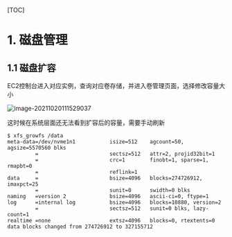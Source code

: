 [TOC]

# 1. 磁盘管理

## 1.1 磁盘扩容

EC2控制台进入对应实例，查询对应卷存储，并进入卷管理页面，选择修改容量大小

![image-20211020111529037](https://gitee.com/dba_one/wiki_images/raw/master/images/image-20211020111529037.png)

这时候在系统层面还无法看到扩容后的容量，需要手动刷新

```
$ xfs_growfs /data
meta-data=/dev/nvme1n1           isize=512    agcount=50, agsize=5570560 blks
         =                       sectsz=512   attr=2, projid32bit=1
         =                       crc=1        finobt=1, sparse=1, rmapbt=0
         =                       reflink=1
data     =                       bsize=4096   blocks=274726912, imaxpct=25
         =                       sunit=0      swidth=0 blks
naming   =version 2              bsize=4096   ascii-ci=0, ftype=1
log      =internal log           bsize=4096   blocks=10880, version=2
         =                       sectsz=512   sunit=0 blks, lazy-count=1
realtime =none                   extsz=4096   blocks=0, rtextents=0
data blocks changed from 274726912 to 327155712
```

